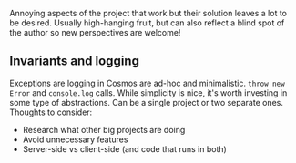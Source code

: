 Annoying aspects of the project that work but their solution leaves a lot to be desired. Usually high-hanging fruit, but can also reflect a blind spot of the author so new perspectives are welcome!

## Invariants and logging

Exceptions are logging in Cosmos are ad-hoc and minimalistic. `throw new Error` and `console.log` calls. While simplicity is nice, it's worth investing in some type of abstractions. Can be a single project or two separate ones. Thoughts to consider:

- Research what other big projects are doing
- Avoid unnecessary features
- Server-side vs client-side (and code that runs in both)
